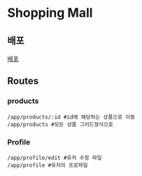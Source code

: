 # Shopping Mall

## 배포

[배포](http://sooohka-shoppingmall.s3-website.ap-northeast-2.amazonaws.com/)

## Routes

### products

```shell
/app/products/:id #id에 해당하는 상품으로 이동
/app/products #모든 상품 그리드형식으로
```

### Profile

```shell
/app/profile/edit #유저 수정 파일
/app/profile #유저의 프로파일
```
